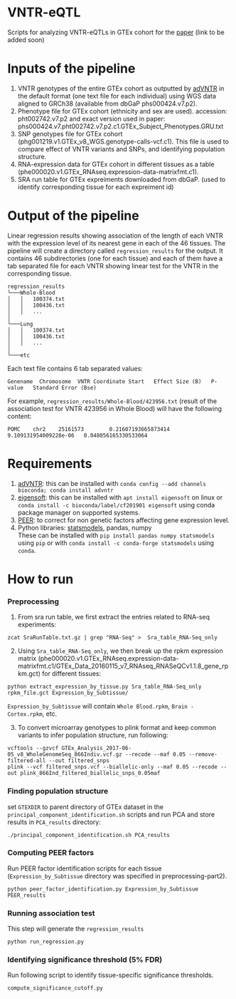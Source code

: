 # VNTR-eQTL
Scripts for analyzing VNTR-eQTLs in GTEx cohort for the [paper](http://biorxiv.org) (link to be added soon)

# Inputs of the pipeline
1. VNTR genotypes of the entire GTEx cohort as outputted by [adVNTR](https://github.com/mehrdadbakhtiari/adVNTR) in the default format (one text file for each individual) using WGS data aligned to GRCh38 (available from dbGaP phs000424.v7.p2).
2. Phenotype file for GTEx cohort (ethnicity and sex are used). accession: pht002742.v7.p2 and exact version used in paper: phs000424.v7.pht002742.v7.p2.c1.GTEx_Subject_Phenotypes.GRU.txt
3. SNP genotypes file for GTEx cohort (phg001219.v1.GTEx_v8_WGS.genotype-calls-vcf.c1). This file is used to compare effect of VNTR variants and SNPs, and identifying population structure.
4. RNA-expression data for GTEx cohort in different tissues as a table (phe000020.v1.GTEx_RNAseq.expression-data-matrixfmt.c1).
5. SRA run table for GTEx expreiments downloaded from dbGaP. (used to identify corresponding tissue for each expreiment id)

# Output of the pipeline
Linear regression results showing association of the length of each VNTR with the expression level of its nearest gene in each of the 46 tissues.
The pipeline will create a directory called `regression_results` for the output. It contains 46 subdirectories (one for each tissue) and each of them have a tab separated file for each VNTR showing linear test for the VNTR in the corresponding tissue.
```
regression_results
└───Whole-Blood
│   │   100374.txt
│   │   100436.txt
│   │   ...
│   
└───Lung
│   │   100374.txt
│   │   100436.txt
│   │   ...
│   
└───etc 
```
Each text file contains 6 tab separated values: <br>
```
Genename  Chromosome  VNTR Coordinate Start   Effect Size (B)   P-value   Standard Error (Bse)
```

For example, `regression_results/Whole-Blood/423956.txt` (result of the association test for VNTR 423956 in Whole Blood) will have the following content:
```
POMC    chr2    25161573        0.21607193665873414     9.109131954009228e-06   0.048056165330533064
```

# Requirements
1. [adVNTR](https://github.com/mehrdadbakhtiari/adVNTR): this can be installed with `conda config --add channels bioconda; conda install advntr`
2. [eigensoft](https://github.com/DReichLab/EIG): this can be installed with `apt install eigensoft` on linux or `conda install -c bioconda/label/cf201901 eigensoft` using conda package manager on supported systems.
3. [PEER](https://github.com/PMBio/peer): to correct for non genetic factors affecting gene expression level.
4. Python libraries: [statsmodels](https://www.statsmodels.org/stable/index.html), pandas, numpy <br>
These can be installed with `pip install pandas numpy statsmodels` using `pip` or with `conda install -c conda-forge statsmodels` using `conda`.

# How to run
### Preprocessing
1. From sra run table, we first extract the entries related to RNA-seq experiments:
```
zcat SraRunTable.txt.gz | grep "RNA-Seq" >  Sra_table_RNA-Seq_only
```
2. Using `Sra_table_RNA-Seq_only`, we then break up the rpkm expression matrix (phe000020.v1.GTEx_RNAseq.expression-data-matrixfmt.c1/GTEx_Data_20160115_v7_RNAseq_RNASeQCv1.1.8_gene_rpkm.gct) for different tissues:
```
python extract_expression_by_tissue.py Sra_table_RNA-Seq_only rpkm_file.gct Expression_by_Subtissue/
```
`Expression_by_Subtissue` will contain `Whole Blood.rpkm`, `Brain - Cortex.rpkm`, etc.

3. To convert microarray genotypes to plink format and keep common variants to infer population structure, run following:
```
vcftools --gzvcf GTEx_Analysis_2017-06-05_v8_WholeGenomeSeq_866Indiv.vcf.gz --recode --maf 0.05 --remove-filtered-all --out filtered_snps
plink --vcf filtered_snps.vcf --biallelic-only --maf 0.05 --recode --out plink_866Ind_filtered_biallelic_snps_0.05maf
```

### Finding population structure
set `GTEXDIR` to parent directory of GTEx dataset in the `principal_component_identification.sh` scripts and run PCA and store results in `PCA_results` directory:
```
./principal_component_identification.sh PCA_results
```
### Computing PEER factors
Run PEER factor identification scripts for each tissue (`Expression_by_Subtissue` directory was specified in preprocessing-part2).
```
python peer_factor_identification.py Expression_by_Subtissue PEER_results
```
### Running association test
This step will generate the `regression_results`
```
python run_regression.py
```
### Identifying significance threshold (5% FDR)
Run following script to identify tissue-specific significance thresholds.
```
compute_significance_cutoff.py
```
